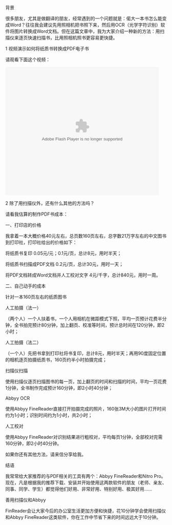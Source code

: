 背景

很多朋友，尤其是做翻译的朋友，经常遇到的一个问题就是：偌大一本书怎么能变成Word？往往我会建议先用照相机把书照下来，然后用OCR（光学字符识别）软件将图片转换成Word文档。但在这篇文章中，我为大家介绍一种新的方法：用扫描仪来逐页快速扫描书，比用照相机照书更容易更快捷。

1 视频演示如何将纸质书转换成PDF电子书

请观看下面这个视频：

<embed src="http://static.video.qq.com/TPout.swf?vid=q01580gup09&auto=0" allowFullScreen="true" quality="high" width="480" height="400" align="middle" allowScriptAccess="always" type="application/x-shockwave-flash"></embed>

2 除了用扫描仪外，还有什么其他的方法吗？

请看我估算的制作PDF书成本：

一、打印店的价格

我拿着一本大概价格40元左右，总页数160页左右，总字数21万字左右的中文图书到打印社，打印社给出的价格如下：


将纸质书复印
0.05元/元；0.1元/页，总计8元，用时半天；


将纸质书扫描成PDF文档
0.2元/页，总计30元，用时一天；


将PDF文档转成Word文档并人工校对文字
4元/千字，总计840元，用时一周。

二、自己动手的成本

针对一本160页左右的纸质图书

人工拍摄（法一）

（两个人）一个人扶着书，一个人用相机在微距模式下照，平均一页预计花费半分钟，全书拍完预计80分钟，加上翻页、校准等时间，预计总时间在120分钟，即2小时；

人工拍摄（法二）

（一个人）先把书拿到打印社将书复印，总计8元，用时半天；再用90度固定位置的相机逐页拍摄纸质书，160页约半小时拍摄完成；

扫描仪扫描

使用扫描仪逐页扫描图书的每一页，加上翻页的时间和扫描的时间，平均一页花费1分钟，全书制作完成预计160分钟，即2小时40分钟；

Abbyy OCR

使用Abbyy FineReader直接打开拍摄完成的照片，160张3M大小的图片打开时间约为1小时；识别时间约为1小时，共2小时；

人工校对

使用Abbyy FineReader对识别结果进行粗校对，平均每页1分钟，全部校对完需160分钟，即2小时40分钟。

如果你还有其他方法，请来信分享给我。

结语

我常常给大家推荐的与PDF相关的工具有两个：Abbyy FineReader和Nitro Pro。现在，凡是根据我的推荐下载、安装并开始使用这两款软件的朋友（老师、亲友、同事、同学、学生）都觉得他们好用、非常好用、特别好用、极其好用......

善用扫描仪和Abbyy 

FinReader会让大家今后的办公室生活更加方便和快捷，花10分钟学会使用扫描仪和Abbyy FineReader这类软件，你在工作中节省下来的时间远远大于10分钟。